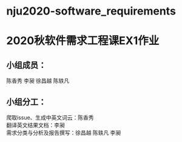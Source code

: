 # nju2020-software_requirements
# 2020秋软件需求工程课EX1作业  
## 小组成员：  
陈香秀 李昶 徐昌越 陈轶凡  
## 小组分工：   
爬取issue、生成中英文词云：陈香秀  
翻译英文结果文档：李昶  
需求分类与分析及报告撰写：徐昌越 陈轶凡 李昶 
